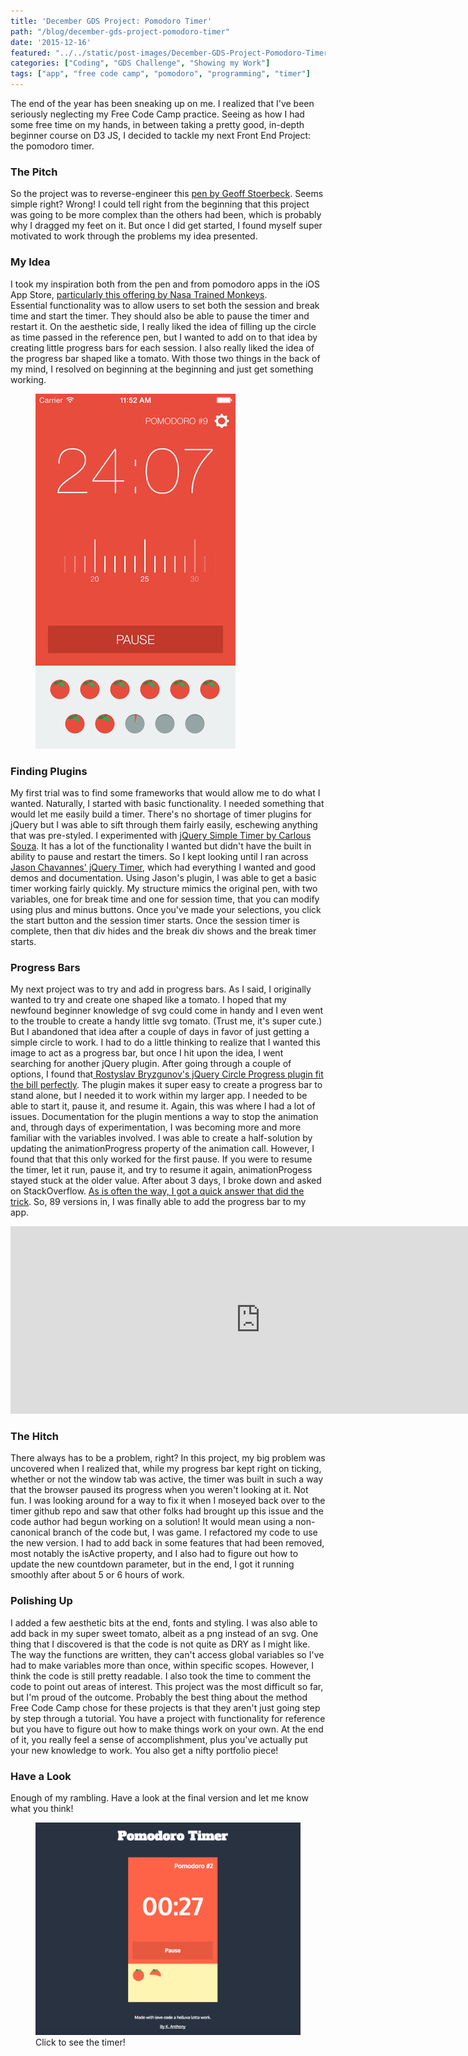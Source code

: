 ```yaml
---
title: 'December GDS Project: Pomodoro Timer'
path: "/blog/december-gds-project-pomodoro-timer"
date: '2015-12-16'
featured: "../../static/post-images/December-GDS-Project-Pomodoro-Timer.png"
categories: ["Coding", "GDS Challenge", "Showing my Work"]
tags: ["app", "free code camp", "pomodoro", "programming", "timer"]
---
```


The end of the year has been sneaking up on me. I realized that I've been seriously neglecting my Free Code Camp practice. Seeing as how I had some free time on my hands, in between taking a pretty good, in-depth beginner course on D3 JS, I decided to tackle my next Front End Project: the pomodoro timer.

### The Pitch

So the project was to reverse-engineer this [pen by Geoff Stoerbeck](http://codepen.io/GeoffStorbeck/full/RPbGxZ/). Seems simple right? Wrong! I could tell right from the beginning that this project was going to be more complex than the others had been, which is probably why I dragged my feet on it. But once I did get started, I found myself super motivated to work through the problems my idea presented.

### My Idea

I took my inspiration both from the pen and from pomodoro apps in the iOS App Store, [particularly this offering by Nasa Trained Monkeys](https://itunes.apple.com/us/app/pomodoro-timer-focus-on-your/id703145045?mt=8). Essential functionality was to allow users to set both the session and break time and start the timer. They should also be able to pause the timer and restart it. On the aesthetic side, I really liked the idea of filling up the circle as time passed in the reference pen, but I wanted to add on to that idea by creating little progress bars for each session. I also really liked the idea of the progress bar shaped like a tomato. With those two things in the back of my mind, I resolved on beginning at the beginning and just get something working.

<figure>
  <img src="../../static/post-images/pomodoro-timer-app.jpeg" alt="Inspriration Pomodoro App" />
</figure>

### Finding Plugins

My first trial was to find some frameworks that would allow me to do what I wanted. Naturally, I started with basic functionality. I needed something that would let me easily build a timer. There's no shortage of timer plugins for jQuery but I was able to sift through them fairly easily, eschewing anything that was pre-styled. I experimented with [jQuery Simple Timer by Carlous Souza](http://csouza.me/jQuery-Simple-Timer/). It has a lot of the functionality I wanted but didn't have the built in ability to pause and restart the timers. So I kept looking until I ran across [Jason Chavannes' jQuery Timer](http://jchavannes.com/jquery-timer/demo), which had everything I wanted and good demos and documentation. Using Jason's plugin, I was able to get a basic timer working fairly quickly. My structure mimics the original pen, with two variables, one for break time and one for session time, that you can modify using plus and minus buttons. Once you've made your selections, you click the start button and the session timer starts. Once the session timer is complete, then that div hides and the break div shows and the break timer starts.

### Progress Bars

My next project was to try and add in progress bars. As I said, I originally wanted to try and create one shaped like a tomato. I hoped that my newfound beginner knowledge of svg could come in handy and I even went to the trouble to create a handy little svg tomato. (Trust me, it's super cute.) But I abandoned that idea after a couple of days in favor of just getting a simple circle to work. I had to do a little thinking to realize that I wanted this image to act as a progress bar, but once I hit upon the idea, I went searching for another jQuery plugin. After going through a couple of options, I found that[ Rostyslav Bryzgunov's jQuery Circle Progress plugin fit the bill perfectly](https://github.com/kottenator). The plugin makes it super easy to create a progress bar to stand alone, but I needed it to work within my larger app. I needed to be able to start it, pause it, and resume it. Again, this was where I had a lot of issues. Documentation for the plugin mentions a way to stop the animation and, through days of experimentation, I was becoming more and more familiar with the variables involved. I was able to create a half-solution by updating the animationProgress property of the animation call. However, I found that that this only worked for the first pause. If you were to resume the timer, let it run, pause it, and try to resume it again, animationProgess stayed stuck at the older value. After about 3 days, I broke down and asked on StackOverflow. [As is often the way, I got a quick answer that did the trick](http://stackoverflow.com/questions/34271707/canvas-animation-progress). So, 89 versions in, I was finally able to add the progress bar to my app.

<iframe src="http://jsfiddle.net/anthkris/jeycb92x/116/" width="800" height="300" frameborder="0" scrolling="no" allowfullscreen="allowfullscreen"></iframe>

### The Hitch

There always has to be a problem, right? In this project, my big problem was uncovered when I realized that, while my progress bar kept right on ticking, whether or not the window tab was active, the timer was built in such a way that the browser paused its progress when you weren't looking at it. Not fun. I was looking around for a way to fix it when I moseyed back over to the timer github repo and saw that other folks had brought up this issue and the code author had begun working on a solution! It would mean using a non-canonical branch of the code but, I was game. I refactored my code to use the new version. I had to add back in some features that had been removed, most notably the isActive property, and I also had to figure out how to update the new countdown parameter, but in the end, I got it running smoothly after about 5 or 6 hours of work.

### Polishing Up

I added a few aesthetic bits at the end, fonts and styling. I was also able to add back in my super sweet tomato, albeit as a png instead of an svg. One thing that I discovered is that the code is not quite as DRY as I might like. The way the functions are written, they can't access global variables so I've had to make variables more than once, within specific scopes. However, I think the code is still pretty readable. I also took the time to comment the code to point out areas of interest. This project was the most difficult so far, but I'm proud of the outcome. Probably the best thing about the method Free Code Camp chose for these projects is that they aren't just going step by step through a tutorial. You have a project with functionality for reference but you have to figure out how to make things work on your own. At the end of it, you really feel a sense of accomplishment, plus you've actually put your new knowledge to work. You also get a nifty portfolio piece!

### Have a Look

Enough of my rambling. Have a look at the final version and let me know what you think!

<figure>
  <a href="http://codepen.io/anthkris/full/MaNZWQ/" target="blank">
    <img src="../../static/post-images/Screen-Shot-2015-12-16-at-9.02.05-AM.png" alt="Final timer UI" />
  </a>
  <figcaption>Click to see the timer!</figcaption>
</figure>
